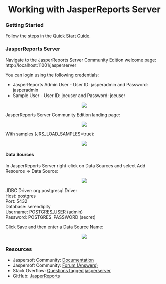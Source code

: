 <h1 align="center">Working with JasperReports Server</h1>

### Getting Started

Follow the steps in the [Quick Start Guide](https://github.com/Robinyo/serendipity-api/blob/master/projects/spring-boot/docs/developer/quick-start-guide.md).

### JasperReports Server

Navigate to the JasperReports Server Community Edition welcome page: http://localhost:11001/jasperserver

You can login using the following credentials:
* JasperReports Admin User - User ID: jasperadmin and Password: jasperadmin
* Sample User - User ID: joeuser and Password: joeuser

<p align="center">
  <img src="https://github.com/Robinyo/serendipity-api/blob/master/projects/spring-boot/docs/screen-shots/jasperserver-login.png">
</p>

JasperReports Server Community Edition landing page:

<p align="center">
  <img src="https://github.com/Robinyo/serendipity-api/blob/master/projects/spring-boot/docs/screen-shots/jasperserver-landing-page.png">
</p>

With samples (JRS_LOAD_SAMPLES=true):

<p align="center">
  <img src="https://github.com/Robinyo/serendipity-api/blob/master/projects/spring-boot/docs/screen-shots/jasperserver-landing-page-load-samples.png">
</p>

#### Data Sources

In JasperReports Server right-click on Data Sources and select Add Resource => Data Source:

<p align="center">
  <img src="https://github.com/Robinyo/serendipity-api/blob/master/projects/spring-boot/docs/screen-shots/jasperserver-add-resource-data-source.png">
</p>

JDBC Driver: org.postgresql.Driver  
Host: postgres  
Port: 5432  
Database: serendipity  
Username: POSTGRES_USER (admin)  
Password: POSTGRES_PASSWORD (secret) 

Click Save and then enter a Data Source Name: 

<p align="center">
  <img src="https://github.com/Robinyo/serendipity-api/blob/master/projects/spring-boot/docs/screen-shots/jasperserver-data-source-name.png">
</p>

### Resources

* Jaspersoft Community: [Documentation](https://community.jaspersoft.com/documentation?version=59011)
* Jaspersoft Community: [Forum (Answers)](https://community.jaspersoft.com/answers)
* Stack Overflow: [Questions tagged jasperserver](https://stackoverflow.com/questions/tagged/jasperserver)
* GitHub: [JasperReports](https://github.com/TIBCOSoftware/jasperreports)
